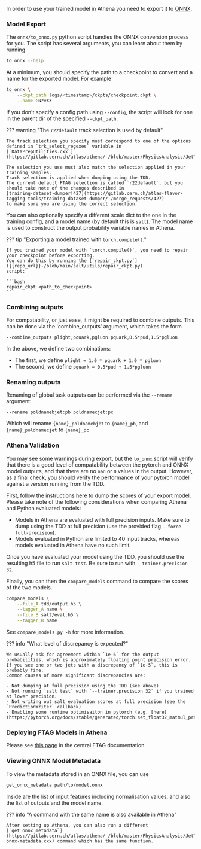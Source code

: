 In order to use your trained model in Athena you need to export it to [ONNX](https://onnxruntime.ai/).


### Model Export

The `onnx/to_onnx.py` python script handles the ONNX conversion process for you.
The script has several arguments, you can learn about them by running

```bash
to_onnx --help
```

At a minimum, you should specify the path to a checkpoint to convert and a name for the exported model.
For example

```bash
to_onnx \
    --ckpt_path logs/<timestamp>/ckpts/checkpoint.ckpt \
    --name GN2vXX
```

If you don't specify a config path using `--config`, the script will look for one in the parent dir of the specified `--ckpt_path`.

??? warning "The `r22default` track selection is used by default"

    The track selection you specify must correspond to one of the options defined in `trk_select_regexes` variable in
    [`DataPrepUtilities.cxx`](https://gitlab.cern.ch/atlas/athena/-/blob/master/PhysicsAnalysis/JetTagging/FlavorTagDiscriminants/Root/DataPrepUtilities.cxx).

    The selection you use must also match the selection applied in your training samples.
    Track selection is applied when dumping using the TDD.
    The current default FTAG selection is called `r22default`, but you should take note of the changes described in
    [training-dataset-dumper!427](https://gitlab.cern.ch/atlas-flavor-tagging-tools/training-dataset-dumper/-/merge_requests/427)
    to make sure you are using the correct selection.

You can also optionally specify a different scale dict to the one in the training config, and a model name (by default this is `salt`).
The model name is used to construct the output probability variable names in Athena.

??? tip "Exporting a model trained with `torch.compile()`."

    If you trained your model with `torch.compile()`, you need to repair your checkpoint before exporting.
    You can do this by running the [`repair_ckpt.py`]({{repo_url}}-/blob/main/salt/utils/repair_ckpt.py) 
    script:

    ```bash
    repair_ckpt <path_to_checkpoint>
    ```

### Combining outputs
For compatability, or just ease, it might be required to combine outputs. This can be done via the 'combine_outputs' argument, which takes the form

```
--combine_outputs plight,pquark,pgluon pquark,0.5*pud,1.5*pgluon
```

In the above, we define two combinations:
- The first, we define `plight = 1.0 * pquark + 1.0 * pgluon`
- The second, we define `pquark = 0.5*pud + 1.5*pgluon`

### Renaming outputs
Renaming of global task outputs can be performed via the `--rename` argument:

```
--rename poldnamebjet:pb poldnamecjet:pc
```

Which will rename `{name}_poldnamebjet` to `{name}_pb`, and `{name}_poldnamecjet` to `{name}_pc`

### Athena Validation

You may see some warnings during export, but the `to_onnx` script will verify that there is a good level of compatability between the pytorch and ONNX model outputs, and that there are no `nan` or `0` values in the output.
However, as a final check, you should verify the performance of your pytorch model against a version running from the TDD.

First, follow the instructions [here](https://training-dataset-dumper.docs.cern.ch/configuration/#dl2-config) to dump the scores of your export model.
Please take note of the following considerations when comparing Athena and Python evaluated models:

- Models in Athena are evaluated with full precision inputs. Make sure to dump using the TDD at full precision (use the provided flag `--force-full-precision`).
- Models evaluated in Python are limited to 40 input tracks, whereas models evaluated in Athena have no such limit.


Once you have evaluated your model using the TDD, you should use the resulting h5 file to run `salt test`.
Be sure to run with `--trainer.precision 32`.

Finally, you can then the `compare_models` command to compare the scores of the two models.

```bash
compare_models \
    --file_A tdd/output.h5 \
    --tagger_A name \
    --file_B salt/eval.h5 \
    --tagger_B name
```

See `compare_models.py -h` for more information.

??? info "What level of discrepancy is expected?"

    We usually ask for agreement within `1e-6` for the output probabilities, which is approximately floating point precision error.
    If you see one or two jets with a discrepancy of `1e-5`, this is probably fine.
    Common causes of more significant discrepancies are:

    - Not dumping at full precision using the TDD (see above)
    - Not running `salt test` with `--trainer.precision 32` if you trained at lower precision.
    - Not writing out salt evaluation scores at full precision (see the `PredictionWriter` callback)
    - Enabling some runtime optimisaiton in pytorch (e.g. [here](https://pytorch.org/docs/stable/generated/torch.set_float32_matmul_precision.html#torch.set_float32_matmul_precision))



### Deploying FTAG Models in Athena

Please see [this page](https://ftag.docs.cern.ch/algorithms/taggers/deploy/) in the central FTAG documentation.


### Viewing ONNX Model Metadata

To view the metadata stored in an ONNX file, you can use

```bash
get_onnx_metadata path/to/model.onnx
```

Inside are the list of input features including normalisation values, and also the list of outputs and the model name.

??? info "A command with the same name is also available in Athena"

    After setting up Athena, you can also run a different [`get_onnx_metadata`](https://gitlab.cern.ch/atlas/athena/-/blob/master/PhysicsAnalysis/JetTagging/FlavorTagDiscriminants/util/get-onnx-metadata.cxx) command which has the same function.
